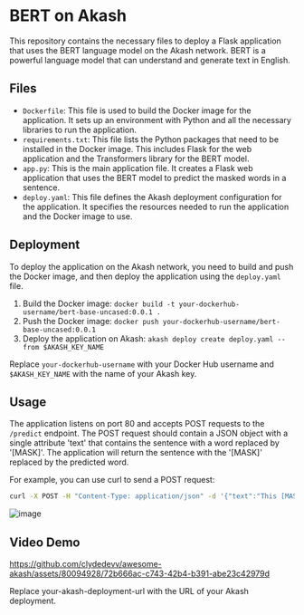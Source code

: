 # BERT on Akash

This repository contains the necessary files to deploy a Flask application that uses the BERT language model on the Akash network. BERT is a powerful language model that can understand and generate text in English.

## Files

- `Dockerfile`: This file is used to build the Docker image for the application. It sets up an environment with Python and all the necessary libraries to run the application.
- `requirements.txt`: This file lists the Python packages that need to be installed in the Docker image. This includes Flask for the web application and the Transformers library for the BERT model.
- `app.py`: This is the main application file. It creates a Flask web application that uses the BERT model to predict the masked words in a sentence.
- `deploy.yaml`: This file defines the Akash deployment configuration for the application. It specifies the resources needed to run the application and the Docker image to use.

## Deployment

To deploy the application on the Akash network, you need to build and push the Docker image, and then deploy the application using the `deploy.yaml` file.

1. Build the Docker image: `docker build -t your-dockerhub-username/bert-base-uncased:0.0.1 .`
2. Push the Docker image: `docker push your-dockerhub-username/bert-base-uncased:0.0.1`
3. Deploy the application on Akash: `akash deploy create deploy.yaml --from $AKASH_KEY_NAME`

Replace `your-dockerhub-username` with your Docker Hub username and `$AKASH_KEY_NAME` with the name of your Akash key.

## Usage

The application listens on port 80 and accepts POST requests to the `/predict` endpoint. The POST request should contain a JSON object with a single attribute 'text' that contains the sentence with a word replaced by '[MASK]'. The application will return the sentence with the '[MASK]' replaced by the predicted word.

For example, you can use curl to send a POST request:

```bash
curl -X POST -H "Content-Type: application/json" -d '{"text":"This [MASK] model can understand and generate text in multiple languages."}' http://your-akash-deployment-url/predict
```
![image](https://github.com/clydedevv/awesome-akash/assets/80094928/a00a4dbc-9486-4365-a8f9-590341c20250)

## Video Demo

https://github.com/clydedevv/awesome-akash/assets/80094928/72b666ac-c743-42b4-b391-abe23c42979d


Replace your-akash-deployment-url with the URL of your Akash deployment.

